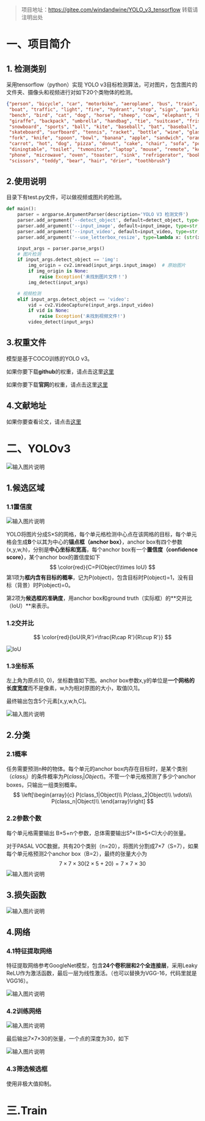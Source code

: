 > 项目地址：https://gitee.com/windandwine/YOLO_v3_tensorflow
> 转载请注明出处

# 一、项目简介

## 1. 检测类别

采用tensorflow（python）实现 YOLO v3目标检测算法，可对图片，包含图片的文件夹、摄像头和视频进行对如下20个类物体的检测。

```json
{"person", "bicycle", "car", "motorbike", "aeroplane", "bus", "train", "truck",
 "boat", "traffic", "light", "fire", "hydrant", "stop", "sign", "parking", "meter", 
 "bench", "bird", "cat", "dog", "horse", "sheep", "cow", "elephant", "bear", "zebra", 
 "giraffe", "backpack", "umbrella", "handbag", "tie", "suitcase", "frisbee", "skis", 
 "snowboard", "sports", "ball", "kite", "baseball", "bat", "baseball", "glove", 
 "skateboard", "surfboard", "tennis", "racket", "bottle", "wine", "glass", "cup", 
 "fork", "knife", "spoon", "bowl", "banana", "apple", "sandwich", "orange", "broccoli",
 "carrot", "hot", "dog", "pizza", "donut", "cake", "chair", "sofa", "pottedplant", "bed",
 "diningtable", "toilet", "tvmonitor", "laptop", "mouse", "remote", "keyboard", "cell", 
 "phone", "microwave", "oven", "toaster", "sink", "refrigerator", "book", "clock", "vase",
 "scissors", "teddy", "bear", "hair", "drier", "toothbrush"}
```

## 2.使用说明

目录下有test.py文件，可以做视频或图片的检测。

```python
def main():
    parser = argparse.ArgumentParser(description='YOLO V3 检测文件')
    parser.add_argument('--detect_object', default=detect_object, type=str, help='检测目标-img或video')
    parser.add_argument('--input_image', default=input_image, type=str, help='图片路径')
    parser.add_argument('--input_video', default=input_video, type=str, help='视频路径')
    parser.add_argument('--use_letterbox_resize', type=lambda x: (str(x).lower() == 'true'), default=True, help='是否使用letterbox')

    input_args = parser.parse_args()
    # 图片检测
    if input_args.detect_object == 'img':
        img_origin = cv2.imread(input_args.input_image)  # 原始图片
        if img_origin is None:
            raise Exception('未找到图片文件！')
        img_detect(input_args)

    # 视频检测
    elif input_args.detect_object == 'video':
        vid = cv2.VideoCapture(input_args.input_video)
        if vid is None:
            raise Exception('未找到视频文件!')
        video_detect(input_args)
```

## 3.权重文件

模型是基于COCO训练的YOLO v3。

如果你要下载**github**的权重，请点击这里[这里](https://github.com/YunYang1994/tensorflow-yolov3/releases/download/v1.0/yolov3_coco.tar.gz)

如果你要下载**官网**的权重，请点击这里[这里](https://pjreddie.com/darknet/yolo/)

## 4.文献地址

如果你要查看论文，请点击[这里](https://arxiv.org/abs/1804.02767)

# 二、YOLOv3

![输入图片说明](https://images.gitee.com/uploads/images/2019/0912/212217_8fcdcf83_1295352.png "1567674551447.png")

## 1.候选区域

### 1.1置信度
![输入图片说明](https://images.gitee.com/uploads/images/2019/0903/171315_61f9d368_1295352.png "1567153281362.png")

YOLO将图片分成S×S的网格，每个单元格检测中心点在该网格的目标，每个单元格会生成**B**个以其为中心的**锚点框（anchor box）**，anchor box有四个参数(x,y,w,h)，分别是**中心坐标和宽高**，每个anchor box有一个**置信度（confidence score）**，某个anchor box的置信度如下
$$
\color{red}{C=P(Object)\times IoU}
$$
第1项为**框内含有目标的概率**，记为P(object)，包含目标时P(object)=1，没有目标（背景）时P(object)=0。

第2项为**候选框的准确度**，用anchor box和ground truth（实际框）的**交并比（IoU）**来表示。

### 1.2交并比

$$
\color{red}{IoU(R,R')=\frac{R\cap R'}{R\cup R'}}
$$

![IoU](https://images.gitee.com/uploads/images/2019/0903/171341_f9b2a912_1295352.png "IoU")

### 1.3坐标系

左上角为原点(0, 0)，坐标数值如下图。anchor box参数x,y的单位是**一个网格的长度宽度**而不是像素，w,h为相对原图的大小，取值[0,1]。

最终输出包含5个元素[x,y,w,h,C]。

![输入图片说明](https://images.gitee.com/uploads/images/2019/0903/171438_3a0c2885_1295352.png "1567134423844.png")

## 2.分类

### 2.1概率

任务需要预测n种的物体。每个单元的anchor box内存在目标时，是某个类别（$class_i$）的条件概率为$P(class_i|Object)$。不管一个单元格预测了多少个anchor boxes，只输出一组类别概率。
$$
\left[\begin{array}{c}
P(class_1|Object)\\
P(class_2|Object)\\
\vdots\\
P(class_n|Object)\\
\end{array}\right]
$$

### 2.2参数个数

每个单元格需要输出 B×5+n个参数，总体需要输出S²×(B×5+C)大小的张量。

对于PASAL VOC数据，共有20个类别（n=20），将图片分割成7×7（S=7），如果每个单元格预测2个anchor box（B=2），最终的张量大小为
$$
7\times 7 \times30 (2\times5+20)=7\times 7 \times30
$$
![输入图片说明](https://images.gitee.com/uploads/images/2019/0903/171503_cba6c8c4_1295352.png "1567143285258.png")
## 3.损失函数

![输入图片说明](https://images.gitee.com/uploads/images/2019/0903/172346_09a1f0bf_1295352.png "图像 16.png")

## 4.网络

### 4.1特征提取网络

特征提取网络参考GoogleNet模型，包含**24个卷积层和2个全连接层**，采用Leaky ReLU作为激活函数，最后一层为线性激活。（也可以替换为VGG-16，代码里就是VGG16）。

![输入图片说明](https://images.gitee.com/uploads/images/2019/0903/171525_c5a14378_1295352.png "1567143364009.png")

### 4.2训练网络

![输入图片说明](https://images.gitee.com/uploads/images/2019/0903/171539_28ebc481_1295352.png "1567147305428.png")

最后输出7×7×30的张量，一个点的深度为30，如下

![输入图片说明](https://images.gitee.com/uploads/images/2019/0903/171556_0b8214fd_1295352.png "1567146057236.png")

### 4.3筛选候选框

使用非极大值抑制。

# 三.Train

